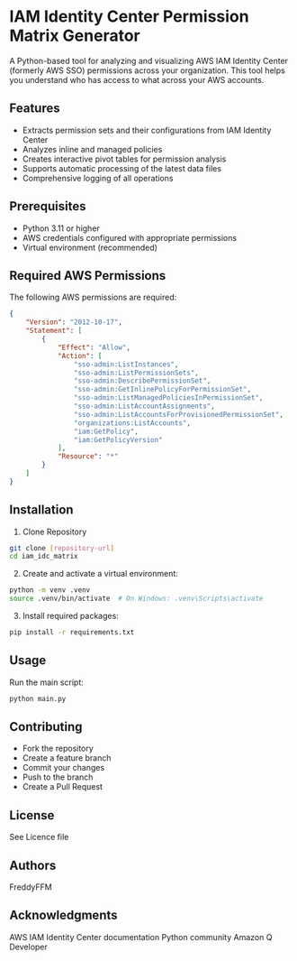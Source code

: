 # IAM Identity Center Permission Matrix Generator

A Python-based tool for analyzing and visualizing AWS IAM Identity Center (formerly AWS SSO) permissions across your organization. This tool helps you understand who has access to what across your AWS accounts.

## Features

- Extracts permission sets and their configurations from IAM Identity Center
- Analyzes inline and managed policies
- Creates interactive pivot tables for permission analysis
- Supports automatic processing of the latest data files
- Comprehensive logging of all operations

## Prerequisites

- Python 3.11 or higher
- AWS credentials configured with appropriate permissions
- Virtual environment (recommended)

## Required AWS Permissions

The following AWS permissions are required:
```json
{
    "Version": "2012-10-17",
    "Statement": [
        {
            "Effect": "Allow",
            "Action": [
                "sso-admin:ListInstances",
                "sso-admin:ListPermissionSets",
                "sso-admin:DescribePermissionSet",
                "sso-admin:GetInlinePolicyForPermissionSet",
                "sso-admin:ListManagedPoliciesInPermissionSet",
                "sso-admin:ListAccountAssignments",
                "sso-admin:ListAccountsForProvisionedPermissionSet",
                "organizations:ListAccounts",
                "iam:GetPolicy",
                "iam:GetPolicyVersion"
            ],
            "Resource": "*"
        }
    ]
}
```

## Installation

1. Clone Repository

```bash
git clone [repository-url]
cd iam_idc_matrix
```

2. Create and activate a virtual environment:

```bash
python -m venv .venv
source .venv/bin/activate  # On Windows: .venv\Scripts\activate
```

3. Install required packages:

```bash
pip install -r requirements.txt
```

## Usage
Run the main script:

```bash
python main.py
```

## Contributing

- Fork the repository
- Create a feature branch
- Commit your changes
- Push to the branch
- Create a Pull Request

## License
See Licence file

## Authors
FreddyFFM

## Acknowledgments

AWS IAM Identity Center documentation
Python community
Amazon Q Developer
